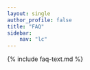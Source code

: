 ```yaml
---
layout: single
author_profile: false
title: "FAQ"
sidebar:
    nav: "lc"
---
```


{% include faq-text.md %}